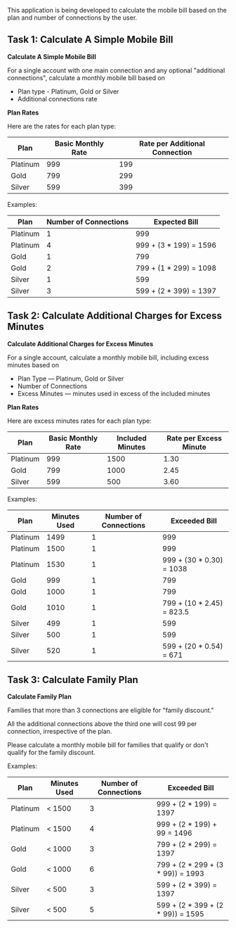 This application is being developed to calculate the mobile bill based on the plan and number of connections by the user.

## Task 1: Calculate A Simple Mobile Bill

**Calculate A Simple Mobile Bill**

For a single account with one main connection and any optional "additional connections", calculate a monthly mobile
bill based on

- Plan type - Platinum, Gold or Silver
- Additional connections rate

**Plan Rates**

Here are the rates for each plan type:

| Plan     | Basic Monthly Rate | Rate per Additional Connection |
|----------|--------------------|--------------------------------|
| Platinum | 999                | 199                            |
| Gold     | 799                | 299                            |
| Silver   | 599                | 399                            |

Examples:

| Plan     | Number of Connections | Expected Bill          |
|----------|-----------------------|------------------------|
| Platinum | 1                     | 999                    |
| Platinum | 4                     | 999 + (3 * 199) = 1596 |
| Gold     | 1                     | 799                    |
| Gold     | 2                     | 799 + (1 * 299) = 1098 |
| Silver   | 1                     | 599                    |
| Silver   | 3                     | 599 + (2 * 399) = 1397 |

## Task 2: Calculate Additional Charges for Excess Minutes

**Calculate Additional Charges for Excess Minutes**

For a single account, calculate a monthly mobile bill, including excess minutes based on
- Plan Type — Platinum, Gold or Silver
- Number of Connections
- Excess Minutes — minutes used in excess of the included minutes

**Plan Rates**

Here are excess minutes rates for each plan type:

| Plan     | Basic Monthly Rate | Included Minutes | Rate per Excess Minute |
|----------|--------------------|------------------|------------------------|
| Platinum | 999                | 1500             | 1.30                   |
| Gold     | 799                | 1000             | 2.45                   |
| Silver   | 599                | 500              | 3.60                   |

Examples:

| Plan     | Minutes Used | Number of Connections | Exceeded Bill             |
|----------|--------------|-----------------------|---------------------------|
| Platinum | 1499         | 1                     | 999                       |
| Platinum | 1500         | 1                     | 999                       |
| Platinum | 1530         | 1                     | 999 + (30 * 0.30) = 1038  |
| Gold     | 999          | 1                     | 799                       |
| Gold     | 1000         | 1                     | 799                       |
| Gold     | 1010         | 1                     | 799 + (10 * 2.45) = 823.5 |
| Silver   | 499          | 1                     | 599                       |
| Silver   | 500          | 1                     | 599                       |
| Silver   | 520          | 1                     | 599 + (20 * 0.54) = 671   |

## Task 3: Calculate Family Plan

**Calculate Family Plan**

Families that more than 3 connections are eligible for "family discount."

All the additional connections above the third one will cost 99 per connection, irrespective of the plan.

Please calculate a monthly mobile bill for families that qualify or don't qualify for the family discount.

Examples:

| Plan     | Minutes Used | Number of Connections | Exceeded Bill                     |
|----------|--------------|-----------------------|-----------------------------------|
| Platinum | < 1500       | 3                     | 999 + (2 * 199) = 1397            |
| Platinum | < 1500       | 4                     | 999 + (2 * 199) + 99 = 1496       |
| Gold     | < 1000       | 3                     | 799 + (2 * 299) = 1397            |
| Gold     | < 1000       | 6                     | 799 + (2 * 299 + (3 * 99)) = 1993 |
| Silver   | < 500        | 3                     | 599 + (2 * 399) = 1397            |
| Silver   | < 500        | 5                     | 599 + (2 * 399 + (2 * 99)) = 1595 |

